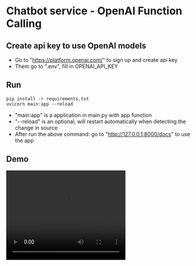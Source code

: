 # Chatbot service - OpenAI Function Calling

## Create api key to use OpenAI models
- Go to "https://platform.openai.com/" to sign up and create api key
- Them go to ".env", fill in OPENAI_API_KEY

## Run
```
pip install -r requirements.txt
uvicorn main:app --reload
```
- "main:app" is a application in main.py with app function
- "--reload" is an optional, will restart automatically when detecting the change in source
- After run the above command: go to "http://127.0.0.1:8000/docs" to use the app  

## Demo
<!-- ![Demo](./chatbot_function_calling/Demo.mp4) -->
<video width="320" height="240" controls>
  <source src="./chatbot_function_calling/Demo.mp4" type="video/mp4">
</video>